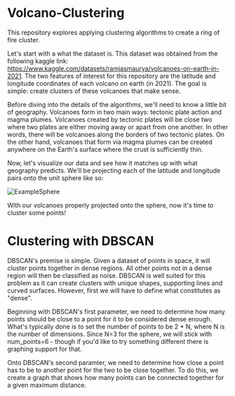 # Volcano-Clustering
This repository explores applying clustering algorithms to create a ring of fire cluster.

Let's start with a what the dataset is. This dataset was obtained from the following kaggle link: https://www.kaggle.com/datasets/ramjasmaurya/volcanoes-on-earth-in-2021.
The two features of interest for this repository are the latitude and longitude coordinates of each volcano on earth (in 2021). The goal is simple: create clusters of these
volcanoes that make sense. 

Before diving into the details of the algorithms, we'll need to know a little bit of geography. Volcanoes form in two main ways: tectonic plate action and magma plumes. 
Volcanoes created by tectonic plates will be close two where two plates are either moving away or apart from one another. In other words, there will be volcanoes along the
borders of two tectonic plates. On the other hand, volcanoes that form via magma plumes can be created anywhere on the Earth's surface where the crust is sufficiently thin.

Now, let's visualize our data and see how it matches up with what geography predicts. We'll be projecting each of the latitude and longitude pairs onto the unit sphere like
so: 

![ExampleSphere](https://github.com/user-attachments/assets/f5ef1658-caec-4d37-bd20-c98f28b2cbf7)

With our volcanoes properly projected onto the sphere, now it's time to cluster some points!

# Clustering with DBSCAN
DBSCAN's premise is simple. Given a dataset of points in space, it will cluster points together in dense regions. All other points not in a dense region will then be 
classified as noise. DBSCAN is well suited for this problem as it can create clusters with unique shapes, supporting lines and curved surfaces. However, first we will
have to define what constitutes as "dense". 

Beginning with DBSCAN's first parameter, we need to determine how many points should be close to a point for it to be considered dense enough. What's typically done is to
set the number of points to be 2 * N, where N is the number of dimensions. Since N=3 for the sphere, we will stick with num_points=6 - though if you'd like to try something
different there is graphing support for that.

Onto DBSCAN's second paramter, we need to determine how close a point has to be to another point for the two to be close together. To do this, we create a graph that shows
how many points can be connected together for a given maximum distance.
